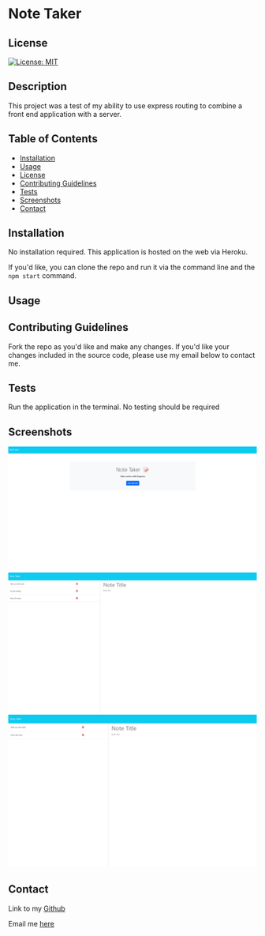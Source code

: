 # Note Taker

## License
[![License: MIT](https://img.shields.io/badge/License-MIT-yellow.svg)](https://opensource.org/licenses/MIT)

## Description
This project was a test of my ability to use express routing to combine a front end application with a server.

## Table of Contents
* [Installation](#installation)
* [Usage](#usage)
* [License](#license)
* [Contributing Guidelines](#contributing-guidelines)
* [Tests](#tests)
* [Screenshots](#screenshots)
* [Contact](#contact)

## Installation
No installation required. This application is hosted on the web via Heroku.

If you'd like, you can clone the repo and run it via the command line and the ```npm start``` command.

## Usage


## Contributing Guidelines
Fork the repo as you'd like and make any changes. If you'd like your changes included in the source code, please use my email below to contact me.

## Tests
Run the application in the terminal. No testing should be required

## Screenshots
![Alt text](<public/resources/Screenshot 2023-12-01 154509.png>)
![Alt text](<public/resources/Screenshot 2023-12-01 154443.png>)
![Alt text](<public/resources/Screenshot 2023-12-01 154454.png>)

## Contact
Link to my [Github](https://github.com/AndrewCMonson)

Email me [here](mailto:andrewmonson908@gmail.com)